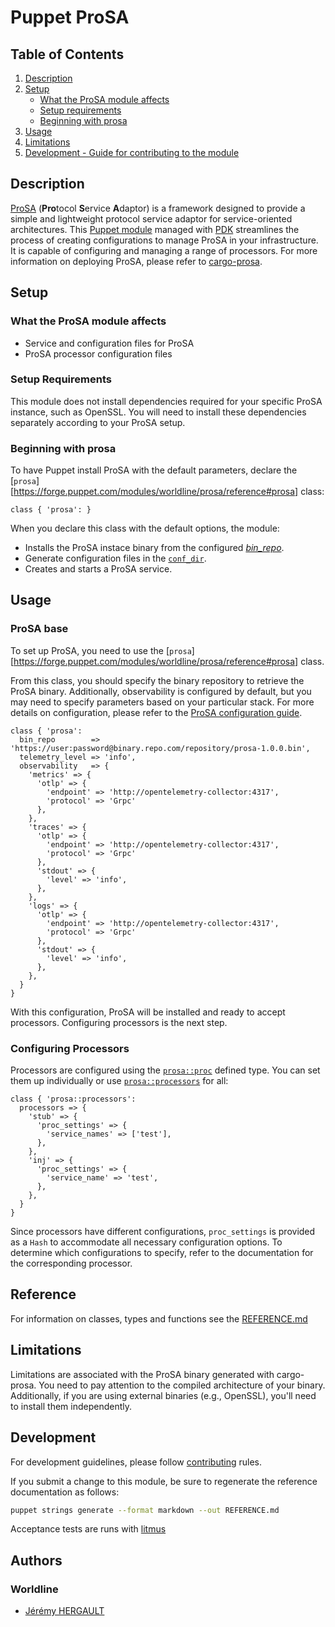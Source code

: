 # Puppet ProSA

## Table of Contents

1. [Description](#description)
1. [Setup](#setup)
    * [What the ProSA module affects](#what-prosa-module-affects)
    * [Setup requirements](#setup-requirements)
    * [Beginning with prosa](#beginning-with-prosa)
1. [Usage](#usage)
1. [Limitations](#limitations)
1. [Development - Guide for contributing to the module](#development)

## Description

[ProSA](https://github.com/worldline/ProSA) (**Pro**tocol **S**ervice **A**daptor) is a framework designed to provide a simple and lightweight protocol service adaptor for service-oriented architectures.
This [Puppet module](https://www.puppet.com/docs/puppet/8/modules_fundamentals.html) managed with [PDK](https://puppet.com/docs/pdk/latest/pdk_generating_modules.html) streamlines the process of creating configurations to manage ProSA in your infrastructure.
It is capable of configuring and managing a range of processors.
For more information on deploying ProSA, please refer to [cargo-prosa](https://github.com/worldline/ProSA/tree/main/cargo-prosa).

## Setup

### What the ProSA module affects

- Service and configuration files for ProSA
- ProSA processor configuration files

### Setup Requirements

This module does not install dependencies required for your specific ProSA instance, such as OpenSSL.
You will need to install these dependencies separately according to your ProSA setup.

### Beginning with prosa

To have Puppet install ProSA with the default parameters, declare the [`prosa`][https://forge.puppet.com/modules/worldline/prosa/reference#prosa] class:

```puppet
class { 'prosa': }
```

When you declare this class with the default options, the module:

- Installs the ProSA instace binary from the configured [_bin_repo_](https://forge.puppet.com/modules/worldline/prosa/reference#-prosa--bin_repo).
- Generate configuration files in the [`conf_dir`](https://forge.puppet.com/modules/worldline/prosa/reference#-prosa--conf_dir).
- Creates and starts a ProSA service.

## Usage

### ProSA base

To set up ProSA, you need to use the [`prosa`][https://forge.puppet.com/modules/worldline/prosa/reference#prosa] class.

From this class, you should specify the binary repository to retrieve the ProSA binary.
Additionally, observability is configured by default, but you may need to specify parameters based on your particular stack.
For more details on configuration, please refer to the [ProSA configuration guide](https://worldline.github.io/ProSA/ch01-02-config.html).

```puppet
class { 'prosa':
  bin_repo        => 'https://user:password@binary.repo.com/repository/prosa-1.0.0.bin',
  telemetry_level => 'info',
  observability   => {
    'metrics' => {
      'otlp' => {
        'endpoint' => 'http://opentelemetry-collector:4317',
        'protocol' => 'Grpc'
      },
    },
    'traces' => {
      'otlp' => {
        'endpoint' => 'http://opentelemetry-collector:4317',
        'protocol' => 'Grpc'
      },
      'stdout' => {
        'level' => 'info',
      },
    },
    'logs' => {
      'otlp' => {
        'endpoint' => 'http://opentelemetry-collector:4317',
        'protocol' => 'Grpc'
      },
      'stdout' => {
        'level' => 'info',
      },
    },
  }
}
```

With this configuration, ProSA will be installed and ready to accept processors.
Configuring processors is the next step.

### Configuring Processors

Processors are configured using the [`prosa::proc`](https://forge.puppet.com/modules/worldline/prosa/reference#prosa--proc) defined type.
You can set them up individually or use [`prosa::processors`](https://forge.puppet.com/modules/worldline/prosa/reference#prosa--processors) for all:
```puppet
class { 'prosa::processors':
  processors => {
    'stub' => {
      'proc_settings' => {
        'service_names' => ['test'],
      },
    },
    'inj' => {
      'proc_settings' => {
        'service_name' => 'test',
      },
    },
  }
}
```

Since processors have different configurations, `proc_settings` is provided as a `Hash` to accommodate all necessary configuration options.
To determine which configurations to specify, refer to the documentation for the corresponding processor.

## Reference

For information on classes, types and functions see the [REFERENCE.md](./REFERENCE.md)

## Limitations

Limitations are associated with the ProSA binary generated with cargo-prosa.
You need to pay attention to the compiled architecture of your binary.
Additionally, if you are using external binaries (e.g., OpenSSL), you'll need to install them independently.

## Development

For development guidelines, please follow [contributing](./CONTRIBUTING.md) rules.

If you submit a change to this module, be sure to regenerate the reference documentation as follows:

```bash
puppet strings generate --format markdown --out REFERENCE.md
```

Acceptance tests are runs with [litmus](https://puppetlabs.github.io/litmus/Running-acceptance-tests.html)

## Authors

### Worldline

- [Jérémy HERGAULT](https://github.com/reneca)
